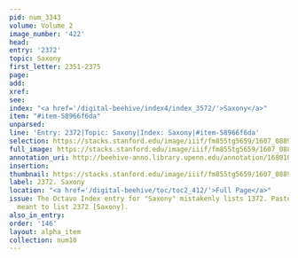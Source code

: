 ```yaml
---
pid: num_3343
volume: Volume 2
image_number: '422'
head:
entry: '2372'
topic: Saxony
first_letter: 2351-2375
page:
add:
xref:
see:
index: "<a href='/digital-beehive/index4/index_3572/'>Saxony</a>"
item: "#item-58966f6da"
unparsed:
line: 'Entry: 2372|Topic: Saxony|Index: Saxony|#item-58966f6da'
selection: https://stacks.stanford.edu/image/iiif/fm855tg5659/1607_0889/830,664,2703,202/full/0/default.jpg
full_image: https://stacks.stanford.edu/image/iiif/fm855tg5659/1607_0889/full/full/0/default.jpg
annotation_uri: http://beehive-anno.library.upenn.edu/annotation/1680106472628
insertion:
thumbnail: https://stacks.stanford.edu/image/iiif/fm855tg5659/1607_0889/830,664,600,180/250,/0/default.jpg
label: 2372. Saxony
location: "<a href='/digital-beehive/toc/toc2_412/'>Full Page</a>"
issue: The Octavo Index entry for "Saxony" mistakenly lists 1372. Pastorius likely
  meant to list 2372 [Saxony].
also_in_entry:
order: '146'
layout: alpha_item
collection: num10
---
```

